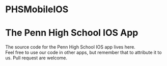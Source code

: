# PHSMobileIOS
<h1>The Penn High School IOS App </h1>
<p>The source code for the Penn High School IOS app lives here.<br>Feel free to use our code in other apps, but remember that to attribute it to us.  Pull request are welcome.</p>
